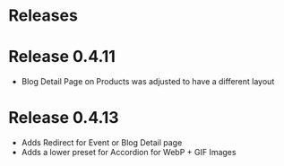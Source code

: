 # Releases

# Release 0.4.11

- Blog Detail Page on Products was adjusted to have a different layout

# Release 0.4.13

- Adds Redirect for Event or Blog Detail page
- Adds a lower preset for Accordion for WebP + GIF Images
